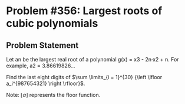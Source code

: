 # Problem #356: Largest roots of cubic polynomials 

## Problem Statement 


Let an be the largest real root of a polynomial g(x) = x3 - 2n·x2 + n.
For example, a2 = 3.86619826...

Find the last eight digits of $\sum \limits_{i = 1}^{30} {\left \lfloor a_i^{987654321} \right \rfloor}$.

Note: $\lfloor a \rfloor$ represents the floor function.
